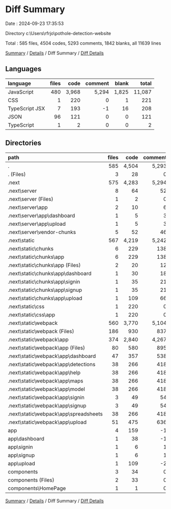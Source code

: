 # Diff Summary

Date : 2024-09-23 17:35:53

Directory c:\\Users\\rfrjo\\pothole-detection-website

Total : 585 files,  4504 codes, 5293 comments, 1842 blanks, all 11639 lines

[Summary](results.md) / [Details](details.md) / Diff Summary / [Diff Details](diff-details.md)

## Languages
| language | files | code | comment | blank | total |
| :--- | ---: | ---: | ---: | ---: | ---: |
| JavaScript | 480 | 3,968 | 5,294 | 1,825 | 11,087 |
| CSS | 1 | 220 | 0 | 1 | 221 |
| TypeScript JSX | 7 | 193 | -1 | 16 | 208 |
| JSON | 96 | 121 | 0 | 0 | 121 |
| TypeScript | 1 | 2 | 0 | 0 | 2 |

## Directories
| path | files | code | comment | blank | total |
| :--- | ---: | ---: | ---: | ---: | ---: |
| . | 585 | 4,504 | 5,293 | 1,842 | 11,639 |
| . (Files) | 3 | 28 | 0 | 0 | 28 |
| .next | 575 | 4,283 | 5,294 | 1,826 | 11,403 |
| .next\\server | 8 | 64 | 52 | 38 | 154 |
| .next\\server (Files) | 1 | 2 | 0 | 0 | 2 |
| .next\\server\\app | 2 | 10 | 6 | 6 | 22 |
| .next\\server\\app\\dashboard | 1 | 5 | 3 | 3 | 11 |
| .next\\server\\app\\upload | 1 | 5 | 3 | 3 | 11 |
| .next\\server\\vendor-chunks | 5 | 52 | 46 | 32 | 130 |
| .next\\static | 567 | 4,219 | 5,242 | 1,788 | 11,249 |
| .next\\static\\chunks | 6 | 229 | 138 | 138 | 505 |
| .next\\static\\chunks\\app | 6 | 229 | 138 | 138 | 505 |
| .next\\static\\chunks\\app (Files) | 2 | 20 | 12 | 12 | 44 |
| .next\\static\\chunks\\app\\dashboard | 1 | 30 | 18 | 18 | 66 |
| .next\\static\\chunks\\app\\signin | 1 | 35 | 21 | 21 | 77 |
| .next\\static\\chunks\\app\\signup | 1 | 35 | 21 | 21 | 77 |
| .next\\static\\chunks\\app\\upload | 1 | 109 | 66 | 66 | 241 |
| .next\\static\\css | 1 | 220 | 0 | 1 | 221 |
| .next\\static\\css\\app | 1 | 220 | 0 | 1 | 221 |
| .next\\static\\webpack | 560 | 3,770 | 5,104 | 1,649 | 10,523 |
| .next\\static\\webpack (Files) | 186 | 930 | 837 | 0 | 1,767 |
| .next\\static\\webpack\\app | 374 | 2,840 | 4,267 | 1,649 | 8,756 |
| .next\\static\\webpack\\app (Files) | 80 | 580 | 895 | 335 | 1,810 |
| .next\\static\\webpack\\app\\dashboard | 47 | 357 | 538 | 209 | 1,104 |
| .next\\static\\webpack\\app\\detections | 38 | 266 | 418 | 152 | 836 |
| .next\\static\\webpack\\app\\help | 38 | 266 | 418 | 152 | 836 |
| .next\\static\\webpack\\app\\maps | 38 | 266 | 418 | 152 | 836 |
| .next\\static\\webpack\\app\\model | 38 | 266 | 418 | 152 | 836 |
| .next\\static\\webpack\\app\\signin | 3 | 49 | 54 | 33 | 136 |
| .next\\static\\webpack\\app\\signup | 3 | 49 | 54 | 33 | 136 |
| .next\\static\\webpack\\app\\spreadsheets | 38 | 266 | 418 | 152 | 836 |
| .next\\static\\webpack\\app\\upload | 51 | 475 | 636 | 279 | 1,390 |
| app | 4 | 159 | -1 | 13 | 171 |
| app\\dashboard | 1 | 38 | -1 | 1 | 38 |
| app\\signin | 1 | 6 | 1 | 1 | 8 |
| app\\signup | 1 | 6 | 1 | 2 | 9 |
| app\\upload | 1 | 109 | -2 | 9 | 116 |
| components | 3 | 34 | 0 | 3 | 37 |
| components (Files) | 2 | 33 | 0 | 3 | 36 |
| components\\HomePage | 1 | 1 | 0 | 0 | 1 |

[Summary](results.md) / [Details](details.md) / Diff Summary / [Diff Details](diff-details.md)